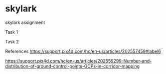 # skylark
skylark assignment

Task 1


Task 2


References
https://support.pix4d.com/hc/en-us/articles/202557459#label6

https://support.pix4d.com/hc/en-us/articles/202559299-Number-and-distribution-of-ground-control-points-GCPs-in-corridor-mapping



